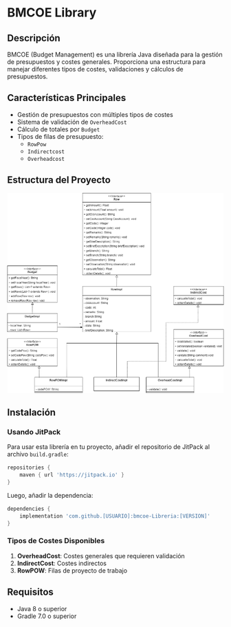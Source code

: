 # BMCOE Library

## Descripción
BMCOE (Budget Management) es una librería Java diseñada para la gestión de presupuestos y costes generales. Proporciona una estructura para manejar diferentes tipos de costes, validaciones y cálculos de presupuestos.

## Características Principales
- Gestión de presupuestos con múltiples tipos de costes
- Sistema de validación de `OverheadCost`
- Cálculo de totales por `Budget`
- Tipos de filas de presupuesto:
  - `RowPow`
  - `Indirectcost`
  - `Overheadcost`

## Estructura del Proyecto
![DiagramaClases](./Libreria_DiagramaClases.png)

## Instalación

### Usando JitPack
Para usar esta librería en tu proyecto, añadir el repositorio de JitPack al archivo `build.gradle`:

```gradle
repositories {
    maven { url 'https://jitpack.io' }
}
```

Luego, añadir la dependencia:

```gradle
dependencies {
    implementation 'com.github.[USUARIO]:bmcoe-Libreria:[VERSION]'
}
```

### Tipos de Costes Disponibles
1. **OverheadCost**: Costes generales que requieren validación
2. **IndirectCost**: Costes indirectos
3. **RowPOW**: Filas de proyecto de trabajo

## Requisitos
- Java 8 o superior
- Gradle 7.0 o superior 
